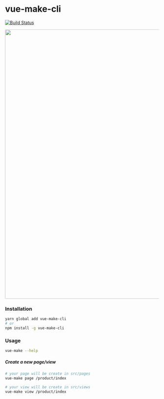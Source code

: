 # vue-make-cli

[![Build Status](https://travis-ci.org/Hema-FE/vue-make-cli.svg?branch=master)](https://travis-ci.org/Hema-FE/vue-make-cli)

<img src="https://github.com/Hema-FE/vue-make-cli/blob/master/awesome.gif" width="880" height="auto" />

### Installation

``` sh
yarn global add vue-make-cli
# or
npm install -g vue-make-cli
```

### Usage

``` sh
vue-make --help
```

##### Create a new page/view

``` sh
# your page will be create in src/pages
vue-make page /product/index

# your view will be create in src/views
vue-make view /product/index
```
